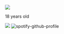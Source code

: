 ![](https://komarev.com/ghpvc/?username=yaorijuana&color=000000&label=witnesses&base=1000) 

18 years old

![](https://71781816.carrd.co/assets/images/image11.jpg?v=cb657133)
![spotify-github-profile](https://spotify-github-profile.kittinanx.com/api/view?uid=31ras742ipljomjwo7h6ikzmc2wu&cover_image=true&theme=natemoo-re&show_offline=false&background_color=121212&interchange=false&bar_color=53b14f&bar_color_cover=true)
